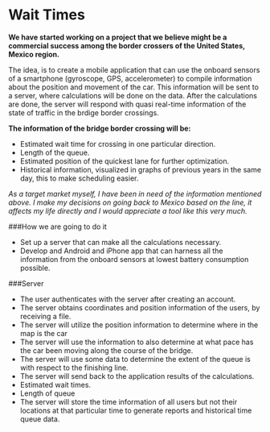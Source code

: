 # Wait Times

**We have started working on a project that we believe might be a commercial success among the border crossers of the United States, Mexico region.**

The idea, is to create a mobile application that can use the onboard sensors of a smartphone (gyroscope, GPS, accelerometer) to compile information about the position and movement of the car. This information will be sent to a server, where calculations will be done on the data. After the calculations are done, the server will respond with quasi real-time information of the state of traffic in the brdige border crossings.

**The information of the bridge border crossing will be:**

+ Estimated wait time for crossing in one particular direction.
+ Length of the queue.
+ Estimated position of the quickest lane for further optimization.
+ Historical information, visualized in graphs of previous years in the same day, this to make scheduling easier.

*As a target market myself, I have been in need of the information mentioned above. I make my decisions on going back to Mexico based on the line, it affects my life directly and I would appreciate a tool like this very much.*

###How we are going to do it

+ Set up a server that can make all the calculations necessary.
+ Develop and Android and iPhone app that can harness all the information from the onboard sensors at lowest battery consumption possible.

###Server

+ The user authenticates with the server after creating an account.
+ The server obtains coordinates and position information of the users, by receiving a file.
+ The server will utilize the position information to determine where in the map is the car
+ The server will use the information to also determine at what pace has the car been moving along the course of the bridge.
+ The server will use some data to determine the extent of the queue is with respect to the finishing line.
+ The server will send back to the application results of the calculations.
+ Estimated wait times.
+ Length of queue
+ The server will store the time information of all users but not their locations at that particular time to generate reports and historical time queue data.

